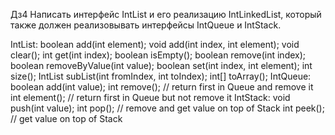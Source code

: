 Дз4
Написать интерфейс IntList и его реализацию IntLinkedList, который также должен реализовывать интерфейсы IntQueue и IntStack.

IntList:
    boolean add(int element);
    void add(int index, int element);
    void clear();
    int get(int index);
    boolean isEmpty();
    boolean remove(int index);
    boolean removeByValue(int value);
    boolean set(int index, int element);
    int size();
    IntList subList(int fromIndex, int toIndex);
    int[] toArray();
IntQueue:
    boolean add(int value);
    int remove(); // return first in Queue and remove it
    int element(); // return first in Queue but not remove it
IntStack:
    void push(int value);
    int pop(); // remove and get value on top of Stack
    int peek(); // get value on top of Stack
